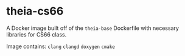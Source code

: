 # theia-cs66

A Docker image built off of the `theia-base` Dockerfile with necessary libraries for CS66 class.

Image contains: `clang` `clangd` `doxygen` `cmake` 

